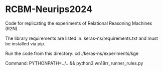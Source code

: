 # RCBM-Neurips2024
Code for replicating the experiments of Relational Reasoning Machines (R2N).

The library requirements are listed in:
keras-ns/requirements.txt
and must be installed via pip.

Run the code from this directory:
cd ./keras-ns/experiments/kge

Command:
PYTHONPATH=../.. && python3 wn18rr_runner_rules.py

